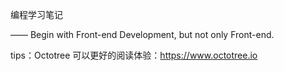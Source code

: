 编程学习笔记

—— Begin with Front-end Development, but not only Front-end.



tips：Octotree 可以更好的阅读体验：https://www.octotree.io